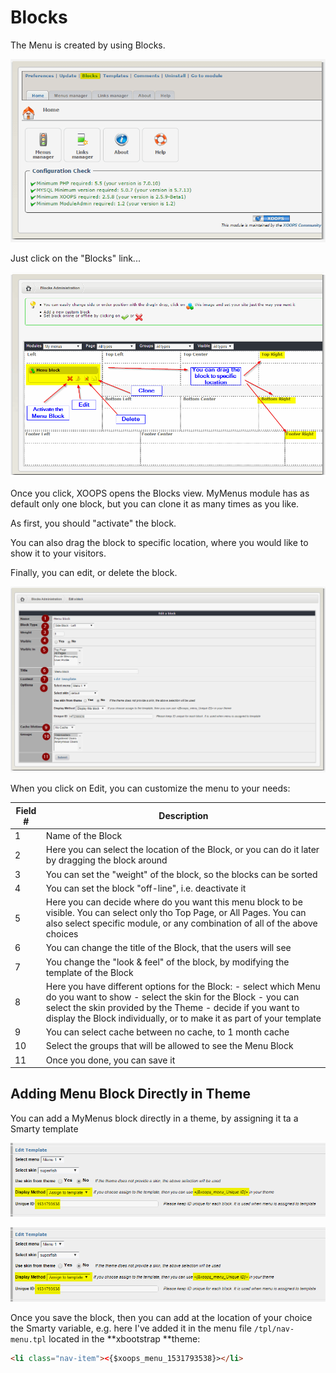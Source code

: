# Blocks

The Menu is created by using Blocks.

![](.gitbook/assets/blocks1.png)

Just click on the "Blocks" link...

![](.gitbook/assets/blocks2.png)

Once you click, XOOPS opens the Blocks view. MyMenus module has as default only one block, but you can clone it as many times as you like.

As first, you should "activate" the block.

You can also drag the block to specific location, where you would like to show it to your visitors.

Finally, you can edit, or delete the block.

![](.gitbook/assets/blocks3.png)

When you click on Edit, you can customize the menu to your needs:

| Field \# | Description |
| --- | --- |
| 1 | Name of the Block |
| 2 | Here you can select the location of the Block, or you can do it later by dragging the block around |
| 3 | You can set the "weight" of the block, so the blocks can be sorted |
| 4 | You can set the block "off-line", i.e. deactivate it |
| 5 | Here you can decide where do you want this menu block to be visible. You can select only tho Top Page, or All Pages. You can also select specific module, or any combination of all of the above choices |
| 6 | You can change the title of the Block, that the users will see |
| 7 | You change the "look & feel" of the block, by modifying the template of the Block |
| 8 | Here you have different options for the Block: - select which Menu do you want to show  - select the skin for the Block  - you can select the skin provided by the Theme  - decide if you want to display the Block individually, or to make it as part of your template |
| 9 | You can select cache between no cache, to 1 month cache |
| 10 | Select the groups that will be allowed to see the Menu Block |
| 11 | Once you done, you can save it |

## Adding Menu Block Directly in Theme

You can add a MyMenus block directly in a theme, by assigning it ta a Smarty template 

![](.gitbook/assets/mymenuID.png)


![](.gitbook/assets/mymenuID.png)


Once you save the block, then you can add at the location of your choice the Smarty variable, e.g. here I've added it in the menu file ```/tpl/nav-menu.tpl``` located in the **xbootstrap **theme: 
```html
<li class="nav-item"><{$xoops_menu_1531793538}></li>
```


